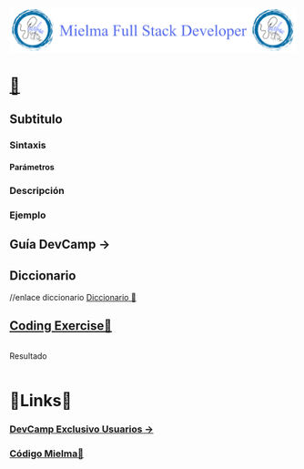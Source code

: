 ![Logo_Encabezado](https://github.com/ElizabethMaranon/JS_Programacion_Objetos/blob/52f1951f71032f257c969c008e749c386fb5c200/Image/Logo_Encabezado.png)

# [🔗]()

## Subtitulo

### Sintaxis

#### Parámetros

### Descripción

### Ejemplo

## Guía DevCamp → 

## Diccionario
//enlace diccionario
[Diccionario 🔗]()

## [Coding Exercise🔗]()

```js
```
Resultado
```js
```

# 🔗Links🔗

### [DevCamp Exclusivo Usuarios → ]() 

### [Código Mielma🔗]()
